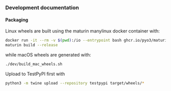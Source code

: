### Development documentation

#### Packaging
Linux wheels are built using the maturin manylinux docker container with:

```bash
docker run -it --rm -v $(pwd):/io --entrypoint bash ghcr.io/pyo3/maturin:main
maturin build --release
```

while macOS wheels are generated with:
```bash
./dev/build_mac_wheels.sh
```

Upload to TestPyPI first with
```bash
python3 -m twine upload --repository testpypi target/wheels/*
```

